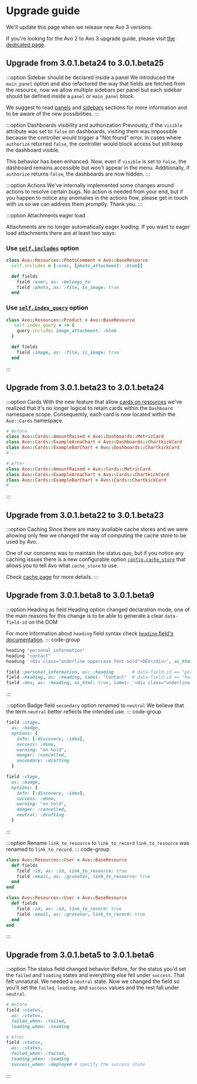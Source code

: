 # Upgrade guide

We'll update this page when we release new Avo 3 versions.

If you're looking for the Avo 2 to Avo 3 upgrade guide, please visit [the dedicated page](./avo-2-avo-3-upgrade).

## Upgrade from 3.0.1.beta24 to 3.0.1.beta25

:::option Sidebar should be declared inside a panel
We introduced the `main_panel` option and also refactored the way that fields are fetched from the resource, now we allow multiple sidebars per panel but each sidebar should be defined inside a `panel` or `main_panel` block.

We suggest to read [panels](resource-panels) and [sidebars](resource-sidebar) sections for more information and to be aware of the new possibilities.
:::

:::option Dashboards visibility and authorization
Previously, if the `visible` attribute was set to `false` on dashboards, visiting them was impossible because the controller would trigger a "Not found" error. In cases where `authorize` returned `false`, the controller would block access but still keep the dashboard visible.

This behavior has been enhanced. Now, even if `visible` is set to `false`, the dashboard remains accessible but won't appear in the menu. Additionally, if `authorize` returns `false`, the dashboards are now hidden.
:::

:::option Actions
We've internally implemented some changes around actions to resolve certain bugs. No action is needed from your end, but if you happen to notice any anomalies in the actions flow, please get in touch with us so we can address them promptly. Thank you.
:::

:::option Attachments eager load

Attachments are no longer automatically eager loading. If you want to eager load attachments there are at least two ways:

### Use [`self.includes`](resources.html#self_includes) option

```ruby
class Avo::Resources::PhotoComment < Avo::BaseResource
  self.includes = [:user, [photo_attachment: :blob]]

  def fields
    field :user, as: :belongs_to
    field :photo, as: :file, is_image: true
  end
```

### Use [`self.index_query`](customization.html#custom-scope-for-index-page) option
```ruby
class Avo::Resources::Product < Avo::BaseResource
   self.index_query = -> {
    query.includes image_attachment: :blob
  }

  def fields
    field :image, as: :file, is_image: true
  end
```

:::

## Upgrade from 3.0.1.beta23 to 3.0.1.beta24

:::option Cards
With the new feature that allow [cards on resources](resources.html#cards)  we've realized that it's no longer logical to retain cards within the `Dashboard` namespace scope. Consequently, each card is now located within the `Avo::Cards` namespace.

```ruby
# Before
class Avo::Cards::AmountRaised < Avo::Dashboards::MetricCard
class Avo::Cards::ExampleAreaChart < Avo::Dashboards::ChartkickCard
class Avo::Cards::ExampleBarChart < Avo::Dashboards::ChartkickCard
# ...

# After
class Avo::Cards::AmountRaised < Avo::Cards::MetricCard
class Avo::Cards::ExampleAreaChart < Avo::Cards::ChartkickCard
class Avo::Cards::ExampleBarChart < Avo::Cards::ChartkickCard
# ...

```
:::


## Upgrade from 3.0.1.beta22 to 3.0.1.beta23
:::option Caching
Since there are many available cache stores and we were allowing only few we changed the way of computing the cache store to be used by Avo.

One of our concerns was to maintain the status quo, but if you notice any caching issues there is a new configurable option [`config.cache_store`](cache#custom-selection) that allows you to tell Avo what `cache_store` to use.

Check [cache page](cache) for more details.
:::

## Upgrade from 3.0.1.beta8 to 3.0.1.beta9
:::option Heading as field
Heading option changed declaration mode, one of the main reasons for this change is to be able to generate a clear `data-field-id` on the DOM

For more information about `heading` field syntax check [`heading` field's documentation](./fields/heading).
::: code-group
```ruby [Before]
heading "personal information"
heading "contact"
heading '<div class="underline uppercase font-bold">DEV</div>', as_html: true
```

```ruby [After]
field :personal_information, as: :heading       # data-field-id == "personal_information"
field :heading, as: :heading, label: "Contact"  # data-field-id == "heading"
field :dev, as: :heading, as_html: true, label: '<div class="underline uppercase font-bold">DEV</div>'
```
:::

:::option Badge field `secondary` option renamed to `neutral`
We believe that the term `neutral` better reflects the intended use.
::: code-group
```ruby {8} [Before]
field :stage,
  as: :badge,
  options: {
    info: [:discovery, :idea],
    success: :done,
    warning: "on hold",
    danger: :cancelled,
    secondary: :drafting
  }
```

```ruby {8} [After]
field :stage,
  as: :badge,
  options: {
    info: [:discovery, :idea],
    success: :done,
    warning: "on hold",
    danger: :cancelled,
    neutral: :drafting
  }
```
:::

:::option Rename `link_to_resource` to `link_to_record`
`link_to_resource` was renamed to `link_to_record`.
::: code-group
```ruby {3-4} [Before]
class Avo::Resources::User < Avo::BaseResource
  def fields
    field :id, as: :id, link_to_resource: true
    field :email, as: :gravatar, link_to_resource: true
  end
end
```

```ruby {3-4} [After]
class Avo::Resources::User < Avo::BaseResource
  def fields
    field :id, as: :id, link_to_record: true
    field :email, as: :gravatar, link_to_record: true
  end
end
```
:::

## Upgrade from 3.0.1.beta5 to 3.0.1.beta6

:::option The status field changed behavior
Before, for the status you'd set the `failed` and `loading` states and everything else fell under `success`. That felt unnatural. We needed a `neutral` state.
Now we changed the field so you'll set the `failed`, `loading`, and `success` values and the rest fall under `neutral`.

```ruby
# Before
field :status,
  as: :status,
  failed_when: :failed,
  loading_when: :loading

# After
field :status,
  as: :status,
  failed_when: :failed,
  loading_when: :loading
  success_when: :deployed # specify the success state
```
:::
